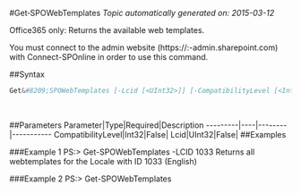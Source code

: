 #Get&#8209;SPOWebTemplates
*Topic automatically generated on: 2015-03-12*

Office365 only: Returns the available web templates.

You must connect to the admin website (https://:<tenant>-admin.sharepoint.com) with Connect-SPOnline in order to use this command. 

##Syntax
```powershell
Get&#8209;SPOWebTemplates [-Lcid [<UInt32>]] [-CompatibilityLevel [<Int32>]]
```
&nbsp;

##Parameters
Parameter|Type|Required|Description
---------|----|--------|-----------
CompatibilityLevel|Int32|False|
Lcid|UInt32|False|
##Examples

###Example 1
    PS:> Get-SPOWebTemplates -LCID 1033
Returns all webtemplates for the Locale with ID 1033 (English)

###Example 2
    PS:> Get-SPOWebTemplates


